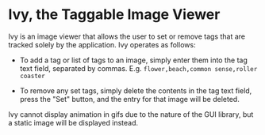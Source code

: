 Ivy, the Taggable Image Viewer
==============================

Ivy is an image viewer that allows the user to set or remove tags that are
tracked solely by the application. Ivy operates as follows:

- To add a tag or list of tags to an image, simply enter them into the tag text
  field, separated by commas. E.g. `flower,beach,common sense,roller coaster`

- To remove any set tags, simply delete the contents in the tag text field,
  press the "Set" button, and the entry for that image will be deleted.

Ivy cannot display animation in gifs due to the nature of the GUI library, but
a static image will be displayed instead.
